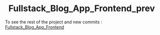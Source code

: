 <h1 align="center">Fullstack_Blog_App_Frontend_prev</h1>

To see the rest of the project and new commits : [Fullstack_Blog_App_Frontend](https://github.com/SemihDurmus/FullStack_Blog_App_FrontEnd.git)
